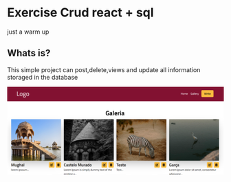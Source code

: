# Exercise Crud react + sql

just a warm up

## Whats is?

This simple project can post,delete,views and update all information storaged in the database


![alt text](image.png)

